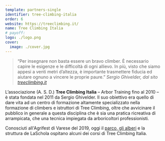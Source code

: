 ```yaml
---
template: partners-single
identifier: tree-climbing-italia
order: 6
website: https://treeclimbing.it/
name: Tree Climbing Italia
# payoff:
logo: ./logo.png
cover:
  image: ./cover.jpg
---
```


<EntryInfo variant="web" label="Visita" value="[treeclimbing.it](https://treeclimbing.it/)"/>
<EntryInfo variant="facebook" label="Pagina facebook" value="[facebook.com/TreeClimbingItalia](https://www.facebook.com/TreeClimbingItalia/)"/>

>“Per insegnare non basta essere un bravo climber. È necessario capire le esigenze e le difficoltà di ogni allievo. In più, visto che siamo appesi a venti metri d’altezza, è importante trasmettere fiducia ed aiutare ognuno a vincere le proprie paure.” _Sergio Ghivelder, dal sito [treeclimbing.it](https://treeclimbing.it/chi-siamo/)_

<Row>
<Col md={7}>

L’associazione (A. S. D.) **Tree Climbing Italia** – Arbor Training fino al 2010 – è stata fondata nel 2011 da Sergio Ghivelder. Il suo obiettivo era quello di dare vita ad un centro di formazione altamente specializzato nella formazione di climbers e istruttori di Tree Climbing, oltre che avvicinare il pubblico in generale a questa disciplina che è sia una pratica ricreativa di arrampicata, che una tecnica impiegata da arboricoltori professionisti.

</Col>
<Col md={5}>
<Alert>

Conosciuti all'Agrifest di Varese del 2019, oggi il [parco, gli alberi](/spazi/parco/) e la struttura de LaSchola ospitano alcuni dei corsi di Tree Climbing Italia.

</Alert>
</Col>
</Row>
